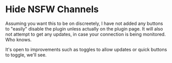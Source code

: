 # Hide NSFW Channels
Assuming you want this to be on discreetely, I have not added any buttons to "easily" disable the plugin unless actually on the plugin page. It will also not attempt to get any updates, in case your connection is being monitored. Who knows.

It's open to improvements such as toggles to allow updates or quick buttons to toggle, we'll see.
